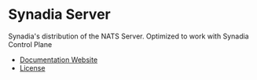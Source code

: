 # Synadia Server

Synadia's distribution of the NATS Server.  Optimized to work with Synadia Control Plane

- [Documentation Website](https://docs.synadia.com/synadia-server)
- [License](LICENSE)
